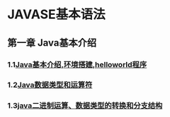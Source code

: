 
# JAVASE基本语法
## 第一章 Java基本介绍
### 1.1[Java基本介绍,环境搭建,helloworld程序](https://github.com/Ze1Sure/javaSE/issues/1)
### 1.2[Java数据类型和运算符](https://github.com/Ze1Sure/javaSE/issues/2)
### 1.3[java二进制运算、数据类型的转换和分支结构](https://github.com/Ze1Sure/javaSE/issues/3)
